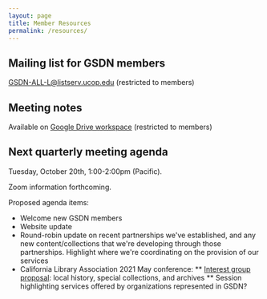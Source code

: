 ```yaml
---
layout: page
title: Member Resources
permalink: /resources/
---
```



## Mailing list for GSDN members
[GSDN-ALL-L@listserv.ucop.edu](mailto:GSDN-ALL-L@listserv.ucop.edu) (restricted to members)

## Meeting notes
Available on [Google Drive workspace](https://drive.google.com/drive/folders/0B0u7vIrviMsaMkY3T2pXZGZsYms) (restricted to members)

## Next quarterly meeting agenda 
Tuesday, October 20th, 1:00-2:00pm (Pacific).

Zoom information forthcoming.

Proposed agenda items:
* Welcome new GSDN members
* Website update
* Round-robin update on recent partnerships we've established, and any new content/collections that we're developing through those partnerships. Highlight where we're coordinating on the provision of our services
* California Library Association 2021 May conference: 
** [Interest group proposal](https://www.cla-net.org/page/363): local history, special collections, and archives
** Session highlighting services offered by organizations represented in GSDN?



